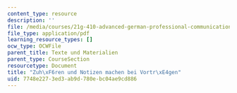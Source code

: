 ```yaml
---
content_type: resource
description: ''
file: /media/courses/21g-410-advanced-german-professional-communication-spring-2017/7748e2273ed3ab9d780ebc04ae9cd886_21G_410s17_W08_M23.pdf
file_type: application/pdf
learning_resource_types: []
ocw_type: OCWFile
parent_title: Texte und Materialien
parent_type: CourseSection
resourcetype: Document
title: "Zuh\xF6ren und Notizen machen bei Vortr\xE4gen"
uid: 7748e227-3ed3-ab9d-780e-bc04ae9cd886
---
```

